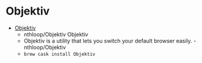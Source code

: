 # Objektiv
- [Objektiv](https://github.com/nthloop/Objektiv)
  -  nthloop/Objektiv Objektiv
  - Objektiv is a utility that lets you switch your default browser easily.  - nthloop/Objektiv
  - `brew cask install Objektiv`
